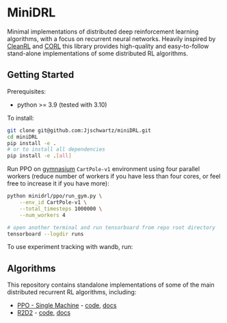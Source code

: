 # MiniDRL 

Minimal implementations of distributed deep reinforcement learning algorithms, with a focus on recurrent neural networks. Heavily inspired by [CleanRL](https://github.com/vwxyzjn/cleanrl) and [CORL](https://github.com/corl-team/CORL) this library provides high-quality and easy-to-follow stand-alone implementations of some distributed RL algorithms.

## Getting Started
    
Prerequisites:

- python >= 3.9  (tested with 3.10)

To install:

```bash
git clone git@github.com:Jjschwartz/miniDRL.git
cd miniDRL
pip install -e .
# or to install all dependencies
pip install -e .[all]
```

Run PPO on [gymnasium](https://gymnasium.farama.org/) ``CartPole-v1`` environment using four parallel workers (reduce number of workers if you have less than four cores, or feel free to increase it if you have more):

```bash
python minidrl/ppo/run_gym.py \
    --env_id CartPole-v1 \
    --total_timesteps 1000000 \
    --num_workers 4

# open another terminal and run tensorboard from repo root directory
tensorboard --logdir runs
```

To use experiment tracking with wandb, run:

## Algorithms

This repository contains standalone implementations of some of the main distributed recurrent RL algorithms, including:

- [PPO - Single Machine](https://arxiv.org/abs/1707.06347) - [code](https://github.com/Jjschwartz/miniDRL/tree/main/minidrl/ppo), [docs](https://github.com/Jjschwartz/miniDRL/blob/main/docs/ppo/ppo.md)
- [R2D2](https://openreview.net/forum?id=r1lyTjAqYX) - [code](https://github.com/Jjschwartz/miniDRL/tree/main/minidrl/r2d2), [docs]()



